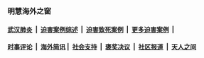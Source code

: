 
### 明慧海外之窗

####  [武汉肺炎](indexes/365.md?t=06071300) &nbsp;|&nbsp;  [迫害案例综述](indexes/328.md?t=06071300) &nbsp;|&nbsp; [迫害致死案例](indexes/277.md?t=06071300)  &nbsp;|&nbsp; [更多迫害案例](indexes/81.md?t=06071300)  &nbsp;|&nbsp; 
####  [时事评论](indexes/19.md?t=06071300) &nbsp;|&nbsp; [海外简讯](indexes/245.md?t=06071300)&nbsp;|&nbsp;  [社会支持](indexes/140.md?t=06071300) &nbsp;|&nbsp; [褒奖决议](indexes/282.md?t=06071300) &nbsp;|&nbsp; [社区报道](indexes/91.md?t=06071300)  &nbsp;|&nbsp; [天人之间](indexes/78.md?t=06071300) 

